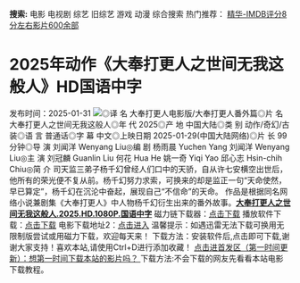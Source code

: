 **搜索:** 电影 电视剧 综艺 旧综艺 游戏 动漫 综合搜索 热门推荐： [精华-IMDB评分8分左右影片600余部](https://www.dytt8.com/html/gndy/jddy/20160320/50510.html)
# 2025年动作《大奉打更人之世间无我这般人》HD国语中字
发布时间：2025-01-31 
![](https://img9.doubanio.com/view/photo/l_ratio_poster/public/p2917594259.jpg)◎译 名 大奉打更人电影版/大奉打更人番外篇◎片 名 大奉打更人之世间无我这般人◎年 代 2025◎产 地 中国大陆◎类 别 动作/奇幻/古装◎语 言 普通话◎字 幕 中文◎上映日期 2025-01-29(中国大陆网络)◎片 长 99分钟◎导 演 刘闻洋 Wenyang Liu◎编 剧 杨雨晨 Yuchen Yang 刘闻洋 Wenyang Liu◎主 演 刘冠麟 Guanlin Liu 何花 Hua He 姚一奇 Yiqi Yao 邱心志 Hsin-chih Chiu◎简 介 司天监三弟子杨千幻曾经人们口中的天骄，自从许七安横空出世后，他所有的荣光便不复从前。杨千幻努力求索，可换来的却是监正一句“天命使然，早已算定”，杨千幻在沉沦中奋起，展现自己“不信命”的天命。 作品是根据同名网络小说兼剧集《大奉打更人》中人物杨千幻衍生出来的番外故事。[**大奉打更人之世间无我这般人.2025.HD.1080P.国语中字**](magnet:?xt=urn:btih:942496d915f34b7da38a633df18fba287eaf8de7&dn=%e9%98%b3%e5%85%89%e7%94%b5%e5%bd%b1dygod.org.%e5%a4%a7%e5%a5%89%e6%89%93%e6%9b%b4%e4%ba%ba%e4%b9%8b%e4%b8%96%e9%97%b4%e6%97%a0%e6%88%91%e8%bf%99%e8%88%ac%e4%ba%ba.2025.HD.1080P.%e5%9b%bd%e8%af%ad%e4%b8%ad%e5%ad%97.mkv&tr=udp%3a%2f%2ftracker.opentrackr.org%3a1337%2fannounce&tr=udp%3a%2f%2fexodus.desync.com%3a6969%2fannounce) 磁力链下载器：[点击下载](https://dygod.org/js/bt.htm "qBittorrent") 播放软件下载：[点击下载](https://dygod.org/js/player.htm "PotPlayer") 电影下载地址2：[点击进入](https://dygod.org/ "阳光电影") 温馨提示：如遇迅雷无法下载可换用无限制版尝试或用磁力下载，欢迎每天来！  下载方法：安装软件后,点击即可下载,谢谢大家支持！喜欢本站,请使用Ctrl+D进行添加收藏！ [点击进首发区（第一时间更新）：想第一时间下载本站的影片吗？ ](https://www.ygdy8.net/)下载方法:不会下载的网友先看看本站电影下载教程。